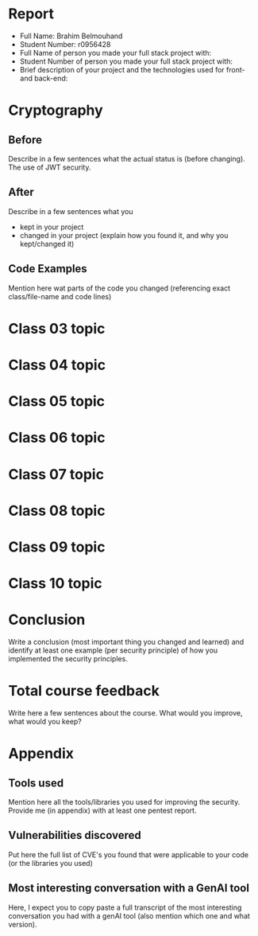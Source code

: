 # Report
- Full Name: Brahim Belmouhand
- Student Number: r0956428
- Full Name of person you made your full stack project with:
- Student Number of person you made your full stack project with:
- Brief description of your project and the technologies used for front- and back-end: 

# Cryptography
## Before
Describe in a few sentences what the actual status is (before changing).
The use of JWT security.
## After
Describe in a few sentences what you
- kept in your project
- changed in your project
(explain how you found it, and why you kept/changed it)
## Code Examples
Mention here wat parts of the code you changed (referencing exact class/file-name and code lines)

# Class 03 topic
# Class 04 topic
# Class 05 topic
# Class 06 topic
# Class 07 topic
# Class 08 topic
# Class 09 topic
# Class 10 topic


# Conclusion
Write a conclusion (most important thing you changed and learned) and identify at least one example (per security principle) of how you implemented the security principles.

# Total course feedback
Write here a few sentences about the course. What would you improve, what would you keep?

# Appendix
## Tools used
Mention here all the tools/libraries you used for improving the security.
Provide me (in appendix) with at least one pentest report.

## Vulnerabilities discovered
Put here the full list of CVE's you found that were applicable to your code (or the libraries you used)

## Most interesting conversation with a GenAI tool
Here, I expect you to copy paste a full transcript of the most interesting conversation you had with a genAI tool (also mention which one and what version). 